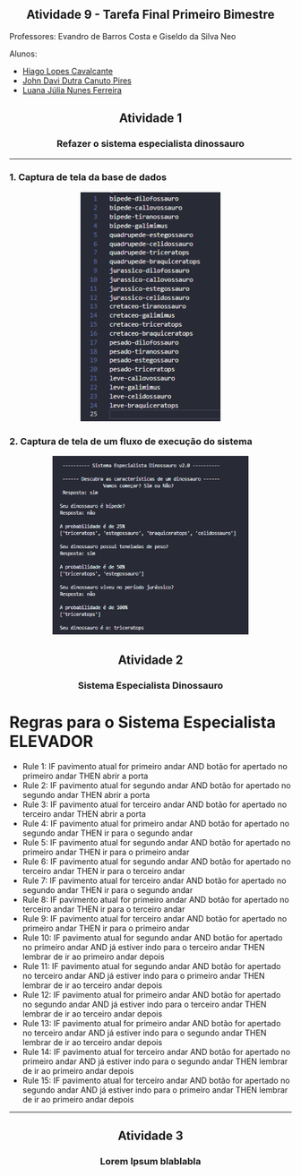<h2 align = center> Atividade 9 - Tarefa Final Primeiro Bimestre </h2>

Professores: Evandro de Barros Costa e Giseldo da Silva Neo

Alunos:

- <a href="https://github.com/hglps">Hiago Lopes Cavalcante</a>
- <a href="https://github.com/JohnQ00">John Davi Dutra Canuto Pires</a>
- <a href="https://github.com/ferreiraluana">Luana Júlia Nunes Ferreira</a>

<h2 align = center> Atividade 1 </h2>
<h3 align = center> Refazer o sistema especialista dinossauro </h3>

<hr>

### 1. Captura de tela da base de dados

<p align = center>
    <img src = '/images/regras.png' width = '250'>
</p>

### 2. Captura de tela de um fluxo de execução do sistema

<p align = center>
    <img src = '/images/teste.png' width = '350'>
</p>

<h2 align = center> Atividade 2 </h2>
<h3 align = center> Sistema Especialista Dinossauro </h3>

# Regras para o Sistema Especialista ELEVADOR


- Rule 1: IF pavimento atual for primeiro andar AND botão for apertado no primeiro andar THEN abrir a porta
- Rule 2: IF pavimento atual for segundo andar AND botão for apertado no segundo andar THEN abrir a porta
- Rule 3: IF pavimento atual for terceiro andar AND botão for apertado no terceiro andar THEN abrir a porta
- Rule 4: IF pavimento atual for primeiro andar AND botão for apertado no segundo andar THEN ir para o segundo andar
- Rule 5: IF pavimento atual for segundo andar AND botão for apertado no primeiro andar THEN ir para o primeiro andar
- Rule 6: IF pavimento atual for segundo andar AND botão for apertado no terceiro andar THEN ir para o terceiro andar
- Rule 7: IF pavimento atual for terceiro andar AND botão for apertado no segundo andar THEN ir para o segundo andar
- Rule 8: IF pavimento atual for primeiro andar AND botão for apertado no terceiro andar THEN ir para o terceiro andar
- Rule 9: IF pavimento atual for terceiro andar AND botão for apertado no primeiro andar THEN ir para o primeiro andar
- Rule 10: IF pavimento atual for segundo andar AND botão for apertado no primeiro andar AND já estiver indo para o terceiro andar THEN lembrar de ir ao primeiro andar depois
- Rule 11: IF pavimento atual for segundo andar AND botão for apertado no terceiro andar AND já estiver indo para o primeiro andar THEN lembrar de ir ao terceiro andar depois
- Rule 12: IF pavimento atual for primeiro andar AND botão for apertado no segundo andar AND já estiver indo para o terceiro andar THEN lembrar de ir ao terceiro andar depois
- Rule 13: IF pavimento atual for primeiro andar AND botão for apertado no terceiro andar AND já estiver indo para o segundo andar THEN lembrar de ir ao terceiro andar depois
- Rule 14: IF pavimento atual for terceiro andar AND botão for apertado no primeiro andar AND já estiver indo para o segundo andar THEN lembrar de ir ao primeiro andar depois
- Rule 15: IF pavimento atual for terceiro andar AND botão for apertado no segundo andar AND já estiver indo para o primeiro andar THEN lembrar de ir ao primeiro andar depois

-------------------------------------------------------------------------------------------------------------------

<h2 align = center> Atividade 3 </h2>
<h3 align = center> Lorem Ipsum blablabla </h3>
